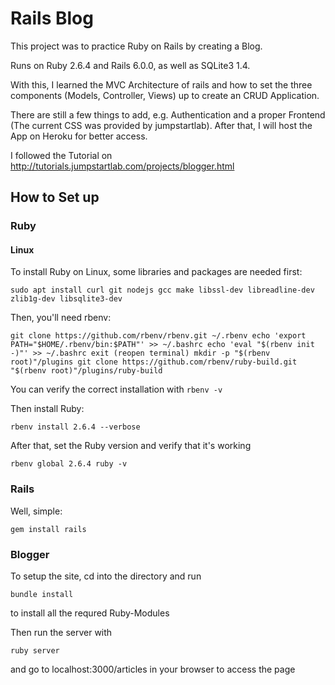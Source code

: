 # Rails Blog

This project was to practice Ruby on Rails by creating a Blog.

Runs on Ruby 2.6.4 and Rails 6.0.0, as well as SQLite3 1.4.

With this, I learned the MVC Architecture of rails and how to set the three components (Models, Controller, Views) up to create an CRUD Application.

There are still a few things to add, e.g. Authentication and a proper Frontend (The current CSS was provided by jumpstartlab). After that, I will host the App on Heroku for better access.

I followed the Tutorial on http://tutorials.jumpstartlab.com/projects/blogger.html


## How to Set up

### Ruby
#### Linux
To install Ruby on Linux, some libraries and packages are needed first:

`sudo apt install curl git nodejs gcc make libssl-dev libreadline-dev zlib1g-dev libsqlite3-dev`

Then, you'll need rbenv:

`
git clone https://github.com/rbenv/rbenv.git ~/.rbenv
echo 'export PATH="$HOME/.rbenv/bin:$PATH"' >> ~/.bashrc
echo 'eval "$(rbenv init -)"' >> ~/.bashrc
exit
(reopen terminal)
mkdir -p "$(rbenv root)"/plugins
git clone https://github.com/rbenv/ruby-build.git "$(rbenv root)"/plugins/ruby-build
`

You can verify the correct installation with
`rbenv -v`

Then install Ruby:

`rbenv install 2.6.4 --verbose`

After that, set the Ruby version and verify that it's working

`
rbenv global 2.6.4
ruby -v
`

### Rails
Well, simple:

`gem install rails`

### Blogger
To setup the site, cd into the directory and run 

`bundle install`

to install all the requred Ruby-Modules

Then run the server with

`ruby server`

and go to localhost:3000/articles in your browser to access the page
